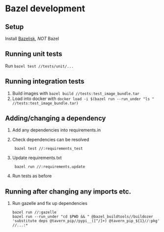 # Bazel development

## Setup

Install [Bazelisk](https://github.com/bazelbuild/bazelisk), _NOT_ Bazel

## Running unit tests

Run `bazel test //tests/unit/...`

## Running integration tests

1. Build images with `bazel build //tests:test_image_bundle.tar`
2. Load into docker with `docker load -i $(bazel run --run_under "ls " //tests:test_image_bundle.tar)`

## Adding/changing a dependency

1. Add any dependencies into requirements.in
2. Check dependencies can be resolved
 
        bazel test //:requirements_test
 
3. Update requirements.txt

        bazel run //:requirements.update

4. Run tests as before

## Running after changing any imports etc.

1.  Run gazelle and fix up dependencies

        bazel run //:gazelle
        bazel run --run_under "cd $PWD && " @bazel_buildtools//buildozer 'substitute deps @tavern_pip//pypi__([^/]+) @tavern_pip_${1}//:pkg' //...:*
